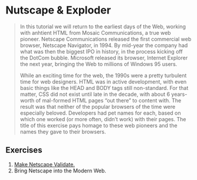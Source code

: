 # Nutscape & Exploder
> In this tutorial we will return to the earliest days of the Web, working with anhtient HTML from Mosaic Communications, a true web pioneer. Netscape Communications released the first commercial web browser, Netscape Navigator, in 1994. By mid-year the company had what was then the biggest IPO in history, in the process kicking off the DotCom bubble. Microsoft released its browser, Internet Explorer the next year, bringing the Web to millions of Windows 95 users.
>
> While an exciting time for the web, the 1990s were a pretty turbulent time for web designers. HTML was in active development, with even basic things like the HEAD and BODY tags still non-standard. For that matter, CSS did not exist until late in the decade, with about 6 years-worth of mal-formed HTML pages “out there” to content with. The result was that neither of the popular browsers of the time were especially beloved. Developers had pet names for each, based on which one worked (or more often, didn’t work) with their pages. The title of this exercise pays homage to these web pioneers and the names they gave to their browsers.

## Exercises
1. [Make Netscape Validate.](Part1.md)
2. Bring Netscape into the Modern Web.
